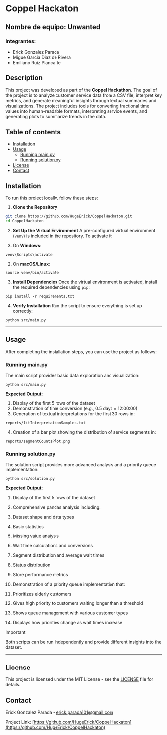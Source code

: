 # Coppel Hackaton
## Nombre de equipo: Unwanted

### Integrantes:
- Erick Gonzalez Parada
- Migue Garcia Diaz de Rivera
- Emiliano Ruiz Plancarte

## Description

This project was developed as part of the **Coppel Hackathon**. The goal of the project is to analyze customer service data from a CSV file, interpret key metrics, and generate meaningful insights through textual summaries and visualizations. The project includes tools for converting fractional time values into human-readable formats, interpreting service events, and generating plots to summarize trends in the data.

## Table of contents
- [Installation](#installation)
- [Usage](#usage)
  - [Running main.py](#running-mainpy)
  - [Running solution.py](#running-solutionpy)
- [License](#license)
- [Contact](#contact)

## Installation

To run this project locally, follow these steps:

1. **Clone the Repository**
```bash
git clone https://github.com/HugeErick/CoppelHackaton.git
cd CoppelHackaton
```

2. **Set Up the Virtual Environment**
A pre-configured virtual environment (`venv`) is included in the repository. To activate it:

1. On **Windows**:

```shellscript
venv\Scripts\activate
```


2. On **macOS/Linux**:

```shellscript
source venv/bin/activate
```

3. **Install Dependencies**
Once the virtual environment is activated, install the required dependencies using `pip`:

```shellscript
pip install -r requirements.txt
```

4. **Verify Installation**
Run the script to ensure everything is set up correctly:

```shellscript
python src/main.py
```

---

## Usage

After completing the installation steps, you can use the project as follows:

### Running main.py

The main script provides basic data exploration and visualization:

```shellscript
python src/main.py
```

**Expected Output:**

1. Display of the first 5 rows of the dataset
2. Demonstration of time conversion (e.g., 0.5 days = 12:00:00)
3. Generation of textual interpretations for the first 30 rows in:

```plaintext
reports/litInterpretationSamples.txt
```

4. Creation of a bar plot showing the distribution of service segments in:

```plaintext
reports/segmentCountsPlot.png
```

### Running solution.py

The solution script provides more advanced analysis and a priority queue implementation:

```shellscript
python src/solution.py
```

**Expected Output:**

1. Display of the first 5 rows of the dataset
2. Comprehensive pandas analysis including:

1. Dataset shape and data types
2. Basic statistics
3. Missing value analysis
4. Wait time calculations and conversions
5. Segment distribution and average wait times
6. Status distribution
7. Store performance metrics

3. Demonstration of a priority queue implementation that:

1. Prioritizes elderly customers
2. Gives high priority to customers waiting longer than a threshold
3. Shows queue management with various customer types
4. Displays how priorities change as wait times increase

>[!IMPORTANT]
>Both scripts can be run independently and provide different insights into the dataset.

---

## License

This project is licensed under the MIT License - see the [LICENSE](LICENSE) file for details.

## Contact

Erick Gonzalez Parada - [erick.parada101@gmail.com](mailto:erick.parada101@gmail.com)

Project Link: [https://github.com/HugeErick/CoppelHackaton](https://github.com/HugeErick/CoppelHackaton)

